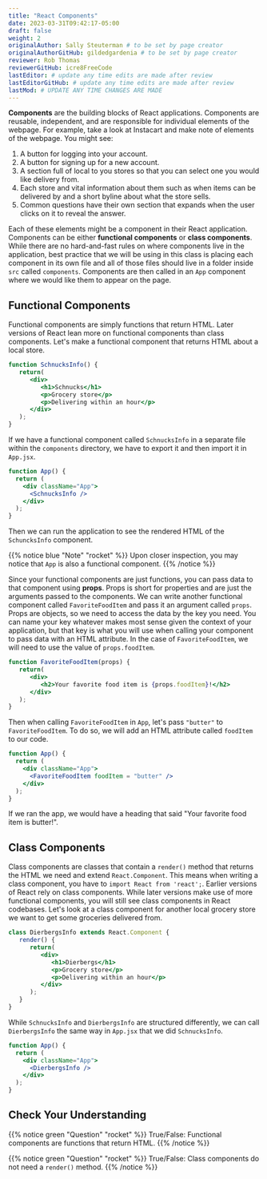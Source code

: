 ```yaml
---
title: "React Components"
date: 2023-03-31T09:42:17-05:00
draft: false
weight: 2
originalAuthor: Sally Steuterman # to be set by page creator
originalAuthorGitHub: gildedgardenia # to be set by page creator
reviewer: Rob Thomas
reviewerGitHub: icre8FreeCode
lastEditor: # update any time edits are made after review
lastEditorGitHub: # update any time edits are made after review
lastMod: # UPDATE ANY TIME CHANGES ARE MADE
---
```


**Components** are the building blocks of React applications. Components are reusable, independent, and are responsible for individual elements of the webpage. For example, take a look at Instacart and make note of elements of the webpage. You might see:

1. A button for logging into your account.
1. A button for signing up for a new account.
1. A section full of local to you stores so that you can select one you would like delivery from. 
1. Each store and vital information about them such as when items can be delivered by and a short byline about what the store sells.
1. Common questions have their own section that expands when the user clicks on it to reveal the answer.

Each of these elements might be a component in their React application. Components can be either **functional components** or **class components**. While there are no hard-and-fast rules on where components live in the application, best practice that we will be using in this class is placing each component in its own file and all of those files should live in a folder inside `src` called `components`. Components are then called in an `App` component where we would like them to appear on the page.

## Functional Components

Functional components are simply functions that return HTML. Later versions of React lean more on functional components than class components. Let's make a functional component that returns HTML about a local store.

```jsx
function SchnucksInfo() {
   return(
      <div>
         <h1>Schnucks</h1>
         <p>Grocery store</p>
         <p>Delivering within an hour</p>
      </div>
   );
}
```

If we have a functional component called `SchnucksInfo` in a separate file within the `components` directory, we have to export it and then import it in `App.jsx`.

```jsx
function App() {
  return (
    <div className="App">
      <SchnucksInfo />
    </div>
  );
}
```

Then we can run the application to see the rendered HTML of the `SchuncksInfo` component.

{{% notice blue "Note" "rocket" %}}
   Upon closer inspection, you may notice that `App` is also a functional component. 
{{% /notice %}}

Since your functional components are just functions, you can pass data to that component using **props**. Props is short for properties and are just the arguments passed to the components. We can write another functional component called `FavoriteFoodItem` and pass it an argument called `props`. Props are objects, so we need to access the data by the key you need. You can name your key whatever makes most sense given the context of your application, but that key is what you will use when calling your component to pass data with an HTML attribute. In the case of `FavoriteFoodItem`, we will need to use the value of `props.foodItem`. 

```jsx
function FavoriteFoodItem(props) {
   return(
      <div>
         <h2>Your favorite food item is {props.foodItem}!</h2>
      </div>
   );
}
```

Then when calling `FavoriteFoodItem` in `App`, let's pass `"butter"` to `FavoriteFoodItem`. To do so, we will add an HTML attribute called `foodItem` to our code. 

```jsx
function App() {
  return (
    <div className="App">
      <FavoriteFoodItem foodItem = "butter" />
    </div>
  );
}
```

If we ran the app, we would have a heading that said "Your favorite food item is butter!". 

## Class Components

Class components are classes that contain a `render()` method that returns the HTML we need and extend `React.Component`. This means when writing a class component, you have to `import React from 'react';`. Earlier versions of React rely on class components. While later versions make use of more functional components, you will still see class components in React codebases. Let's look at a class component for another local grocery store we want to get some groceries delivered from.

```jsx
class DierbergsInfo extends React.Component {
   render() {
      return(
         <div>
            <h1>Dierbergs</h1>
            <p>Grocery store</p>
            <p>Delivering within an hour</p>
         </div>
      );
   }
}
```

While `SchnucksInfo` and `DierbergsInfo` are structured differently, we can call `DierbergsInfo` the same way in `App.jsx` that we did `SchnucksInfo`.

```jsx
function App() {
  return (
    <div className="App">
      <DierbergsInfo />
    </div>
  );
}
```

## Check Your Understanding

{{% notice green "Question" "rocket" %}}
True/False: Functional components are functions that return HTML.
{{% /notice %}}

{{% notice green "Question" "rocket" %}}
True/False: Class components do not need a `render()` method.
{{% /notice %}}